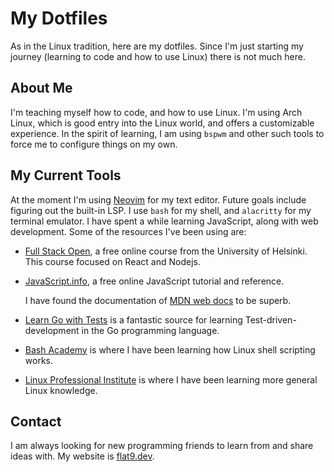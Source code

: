 # My Dotfiles

As in the Linux tradition, here are my dotfiles. Since I'm just starting my journey
(learning to code and how to use Linux) there is not much here.

## About Me

I'm teaching myself how to code, and how to use Linux. I'm using Arch Linux, which is good
entry into the Linux world, and offers a customizable experience. In the spirit of
learning, I am using `bspwm` and other such tools to force me to configure things on my
own.

## My Current Tools

At the moment I'm using [Neovim](https://neovim.io/) for my text editor. Future goals
include figuring out the built-in LSP. I use `bash` for my shell, and `alacritty` for my
terminal emulator. I have spent a while learning JavaScript, along with web development.
Some of the resources I've been using are:

- [Full Stack Open](https://fullstackopen.com/), a free online course from the University of Helsinki. This course focused on React and Nodejs.
- [JavaScript.info](https://javascript.info/), a free online JavaScript tutorial and reference.

  I have found the documentation of [MDN web docs](https://developer.mozilla.org/en-US/)
  to be superb.

- [Learn Go with Tests](https://quii.gitbook.io/learn-go-with-tests/) is a fantastic
  source for learning Test-driven-development in the Go programming language.
- [Bash Academy](https://guide.bash.academy) is where I have been learning how Linux shell
  scripting works.
- [Linux Professional Institute](https://www.lpi.org/) is where I have been learning more
  general Linux knowledge.

## Contact

I am always looking for new programming friends to learn from and share ideas with. My
website is [flat9.dev](https://flat9.dev).
